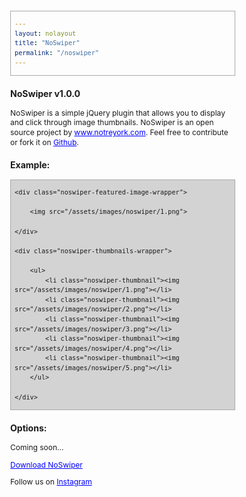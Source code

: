 ```yaml
---
layout: nolayout
title: "NoSwiper"
permalink: "/noswiper"
---
```


<style type="text/css">
	html,
	body {
		font-size: 12px;
		line-height: 1.3;
		width: 30rem;
	}

	a {
		color: blue;
	}

	a:visited {
		color: blue;
	}

	pre {
		background-color: lightgrey;
		padding: 1rem 0.5rem;
		border: 1px solid darkgrey;
	}

	.noswiper {
		width: 30rem;

	}

	.noswiper-featured-image-wrapper {

		margin-bottom: 1rem;
	}

	.noswiper-featured-image-wrapper img {
		width: 100%;

	}

	.noswiper-thumbnails-wrapper {

	}

	.noswiper-thumbnails-wrapper ul  {
		display: block;

		margin: 0;
		padding: 0;
	}

	.noswiper-thumbnail {
		display: inline-block;
		list-style: none;

		width: 5rem;
		padding: 0;
		margin: 0 1rem 1rem 0;
		cursor: pointer;
	}

	.noswiper-thumbnail img {
		display: block;
		width: 100%;
	}


	@media only screen and (max-width: 30rem) {

		html,
		body {
			width: 100%;

		}

	}



</style>

<h3>NoSwiper v1.0.0</h3>

<p>NoSwiper is a simple jQuery plugin that allows you to display and click through image thumbnails. NoSwiper is an open source project by <a href="https://notreyork.com">www.notreyork.com</a>. Feel free to contribute or fork it on <a href="https://github.com/okfocus/okhover/">Github</a>.</p>

<h3>Example:</h3>

<div class="noswiper">

	<div class="noswiper-featured-image-wrapper">

		<img src="/assets/images/noswiper/1.png">

	</div>

	<div class="noswiper-thumbnails-wrapper">

		<ul>
			<li class="noswiper-thumbnail"><img src="/assets/images/noswiper/1.png"></li>
			<li class="noswiper-thumbnail"><img src="/assets/images/noswiper/2.png"></li>
			<li class="noswiper-thumbnail"><img src="/assets/images/noswiper/3.png"></li>
			<li class="noswiper-thumbnail"><img src="/assets/images/noswiper/4.png"></li>
			<li class="noswiper-thumbnail"><img src="/assets/images/noswiper/5.png"></li>
		</ul>
		
	</div>
	
</div>

<h3>Options:</h3>

<p>Coming soon...</p>

<p>

<a href="">Download NoSwiper</a>

</p>

<p>
	Follow us on <a href="https://instagram.com/notreyork">Instagram</a>
</p>

<script src="https://code.jquery.com/jquery-3.6.4.js" integrity="sha256-a9jBBRygX1Bh5lt8GZjXDzyOB+bWve9EiO7tROUtj/E=" crossorigin="anonymous"></script>

<script type="text/javascript" src="/assets/js/noswiper.js"></script>
